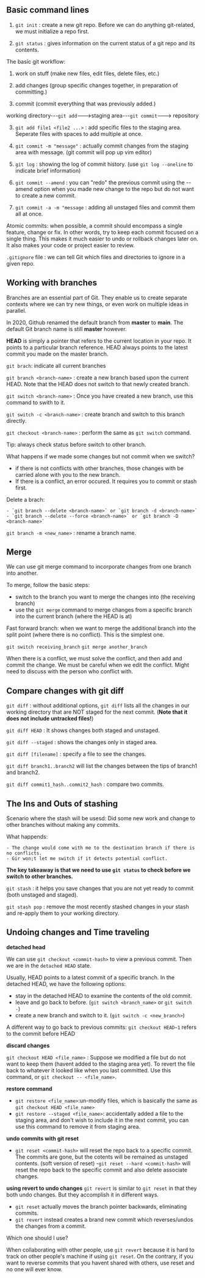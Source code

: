 ## Basic command lines

1. `git init` : create a new git repo. Before we can do anything git-related, we must initialize a repo first.

2. `git status` : gives information on the current status of a git repo and its contents.

The basic git workflow:

1. work on stuff (make new files, edit files, delete files, etc.)

2. add changes (group specific changes together, in preparation of committing.)

3. commit (commit everything that was previously added.)

working directory---`git add`--->staging area---`git commit`---> repository

3. `git add file1 <file2 ...>` : add specific files to the staging area. Seperate files with spaces to add multiple at once.

4. `git commit -m "message"` : actually commit changes from the staging area with message. (git commit will pop up vim editor)

5. `git log` : showing the log of commit history. (use `git log --oneline` to indicate brief information)

6. `git commit --amend` : you can "redo" the previous commit using the --amend option when you made new change to the repo but do not want to create a new commit.

7. `git commit -a -m "message` : adding all unstaged files and commit them all at once. 

Atomic commits: when possible, a commit should encompass a single feature, change or fix. In other words, try to keep each commit focused on a single thing. This makes it much easier to undo or rollback changes later on. It also makes your code or project easier to review.

`.gitignore` file : we can tell Git which files and directories to ignore in a given repo.

Working with branches
---------------
Branches are an essential part of Git. They enable us to create separate contexts where we can try new things, or even work on multiple ideas in parallel.

In 2020, Github renamed the default branch from **master** to **main**. The default Git branch name is still **master** however.

**HEAD** is simply a pointer that refers to the current location in your repo. It points to a particular branch reference. HEAD always points to the latest commit you made on the master branch.

`git brach`: indicate all current branches

`git branch <branch-name>` : create a new branch based upon the current HEAD. Note that the HEAD does not switch to that newly created branch.

`git switch <branch-name>` : Once you have created a new branch, use this command to swith to it.

`git switch -c <branch-name>` : create branch and switch to this branch directly.

`git checkout <branch-name>` : perform the same as `git switch` command.

Tip: always check status before switch to other branch.

What happens if we made some changes but not commit when we switch?

- if there is not conflicts with other branches, those changes with be carried alone with you to the new branch.
- If there is a conflict, an error occured. It requires you to commit or stash first.

Delete a brach:

	- `git branch --delete <branch-name>` or `git branch -d <branch-name>`
	- `git branch --delete --force <branch-name>` or `git branch -D <branch-name>`

`git branch -m <new_name>` : rename a branch name.

Merge
---------
We can use git merge command to incorporate changes from one branch into another.

To merge, follow the basic steps:

- switch to the branch you want to merge the changes into (the receiving branch)
- use the `git merge` command to merge changes from a specific branch into the current branch (where the HEAD is at)

Fast forward branch: when we want to merge the additional branch into the split point (where there is no conflict). This is the simplest one.

`git switch receiving_branch`
`git merge another_branch`

When there is a conflict, we must solve the conflict, and then add and commit the change. We must be careful when we edit the conflict. Might need to discuss with the person who conflict with.

Compare changes with git diff
--------------------------
`git diff` : without additional options, `git diff` lists all the changes in our working directory that are NOT staged for the next commit. (**Note that it does not include untracked files!**)

`git diff HEAD` : It shows changes both staged and unstaged.

`git diff --staged` : shows the changes only in staged area.

`git diff [filename]` : specify a file to see the changes.

`git diff branch1..branch2` will list the changes between the tips of branch1 and branch2.

`git diff commit1_hash..commit2_hash` : compare two commits.

The Ins and Outs of stashing
----------------------
Scenario where the stash will be usesd: Did some new work and change to other branches without making any commits.

What happends:

	- The change would come with me to the destination branch if there is no conflicts.
	- Gir won;t let me switch if it detects potential conflict.

**The key takeaway is that we need to use `git status` to check before we switch to other branches.**

`git stash` : it helps you save changes that you are not yet ready to commit (both unstaged and staged).

`git stash pop` : remove the most recently stashed changes in your stash and re-apply them to your working directory.

Undoing changes and Time traveling
----------------------
**detached head**

We can use `git checkout <commit-hash>` to view a previous commit. Then we are in the `detached HEAD` state.

Usually, HEAD points to a latest commit of a specific branch. In the detached HEAD, we have the following options:

- stay in the detached HEAD to examine the contents of the old commit.
- leave and go back to before. (`git switch <branch_name>` or `git switch -`)
- create a new branch and switch to it. (`git switch -c <new_branch>`)

A different way to go back to previous commits:
`git checkout HEAD~1` refers to the commit before HEAD

**discard changes**

`git checkout HEAD <file_name>` : Suppose we modified a file but do not want to keep them (havent added to the staging area yet). To revert the file back to whatever it looked like when you last committed. Use this command, or `git checkout -- <file_name>`.

**restore command**

- `git restore <file_name>`:un-modify files, which is basically the same as `git checkout HEAD <file_name>`
- `git restore --staged <file_name>`: accidentally added a file to the staging area, and don't wish to include it in the next commit, you can use this command to remove it from staging area.

**undo commits with git reset**

- `git reset <commit-hash>` will reset the repo back to a specific commit. The commits are gone, but the cotents will be remained as unstaged contents. (soft version of reset)
-`git reset --hard <commit-hash>` will reset the repo back to the specific commit and also delete associate changes.

**using revert to undo changes**
`git revert` is similar to `git reset` in that they both undo changes. But they accomplish it in different ways.

- `git reset` actually moves the branch pointer backwards, eliminating commits.
- `git revert` instead creates a brand new commit which reverses/undos the changes from a commit.

Which one should I use?

When collaborating with other people, use `git revert` because it is hard to track on other people's machine if using `git reset`. On the contrary, if you want to reverse commits that you havent shared with others, use reset and no one will ever know.